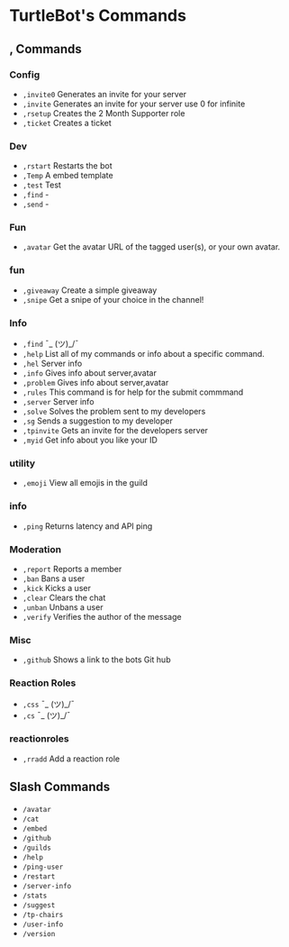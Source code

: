# TurtleBot's Commands
## , Commands
### Config 
* ``,invite0`` Generates an invite for your server
* ``,invite`` Generates an invite for your server use 0 for infinite
* ``,rsetup`` Creates the 2 Month Supporter role
* ``,ticket`` Creates a ticket

### Dev 
* ``,rstart`` Restarts the bot
* ``,Temp`` A embed template
* ``,test`` Test
* ``,find`` -
* ``,send`` -

### Fun 
* ``,avatar`` Get the avatar URL of the tagged user(s), or your own avatar.

### fun 
* ``,giveaway`` Create a simple giveaway
* ``,snipe`` Get a snipe of your choice in the channel!

### Info 
* ``,find`` ¯_ (ツ)_/¯
* ``,help`` List all of my commands or info about a specific command.
* ``,hel`` Server info
* ``,info`` Gives info about server,avatar
* ``,problem`` Gives info about server,avatar
* ``,rules`` This command is for help for the submit commmand
* ``,server`` Server info
* ``,solve`` Solves the problem sent to my developers
* ``,sg`` Sends a suggestion to my developer
* ``,tpinvite`` Gets an invite for the developers server
* ``,myid`` Get info about you like your ID

### utility 
* ``,emoji`` View all emojis in the guild

### info 
* ``,ping`` Returns latency and API ping

### Moderation 
* ``,report`` Reports a member
* ``,ban`` Bans a user
* ``,kick`` Kicks a user
* ``,clear`` Clears the chat
* ``,unban`` Unbans a user
* ``,verify`` Verifies the author of the message

### Misc 
* ``,github`` Shows a link to the bots Git hub

### Reaction Roles 
* ``,css`` ¯_ (ツ)_/¯
* ``,cs`` ¯_ (ツ)_/¯

### reactionroles 
* ``,rradd`` Add a reaction role

## Slash Commands
* ``/avatar``
* ``/cat``
* ``/embed``
* ``/github``
* ``/guilds``
* ``/help``
* ``/ping-user``
* ``/restart``
* ``/server-info``
* ``/stats``
* ``/suggest``
* ``/tp-chairs``
* ``/user-info``
* ``/version``

